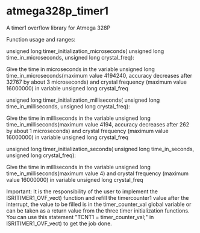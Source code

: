 # atmega328p_timer1
A timer1 overflow library for Atmega 328P

Function usage and ranges:
 
 unsigned long timer_initialization_microseconds( unsigned long time_in_microseconds, unsigned long crystal_freq):
 
 Give the time in microseconds in the variable unsigned long time_in_microseconds(maximum value 4194240, accuracy decreases after 32767 by about 3 microseconds)
 and crystal frequency (maximum value 16000000) in variable  unsigned long crystal_freq
 
 unsigned long timer_initialization_milliseconds( unsigned long time_in_milliseconds, unsigned long crystal_freq):
 
 Give the time in milliseconds in the variable unsigned long time_in_milliseconds(maximum value 4194, accuracy decreases after 262 by about 1 microseconds) and
 crystal frequency (maximum value 16000000) in variable  unsigned long crystal_freq
 
 unsigned long timer_initialization_seconds( unsigned long time_in_seconds, unsigned long crystal_freq):
 
 Give the time in milliseconds in the variable unsigned long time_in_milliseconds(maximum value 4) and crystal frequency (maximum value 16000000) in variable
 unsigned long crystal_freq
 
 Important:
 It is the responsibility of the user to implement the ISR(TIMER1_OVF_vect) function and refill the timercounter1 value after the interrupt, the value to be 
 filled is in the timer_counter_val global variable or can be taken as a return value from the three timer initialization functions. You can use this statement 
  "TCNT1 = timer_counter_val;" in ISR(TIMER1_OVF_vect) to get the job done.
